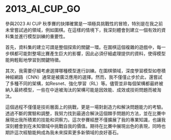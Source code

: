 ﻿# 2013_AI_CUP_GO
參與2023 AI CUP 秋季賽的抉擇確實是一項極具挑戰性的冒險，特別是在我之前未曾嘗試過的領域，例如圍棋。在這樣的情境下，我深刻體會到建立一個有效的資料集並進行模型訓練的重要性。

首先，資料集的建立可謂是整個探索的關鍵一環。在圍棋這個複雜的遊戲中，每一步棋都可能對整場比賽產生巨大的影響，因此必須仔細處理提供的資料，使得模型能夠輕鬆地學習到關鍵特徵。

其次，我需要仔細考慮選擇哪種模型進行訓練。在圍棋領域，深度學習模型如卷積神經網路（CNN）通常是被廣泛應用的選擇。然而，我不僅僅止步於此，還嘗試了多種不同的架構，如Resnet、強化學習（RL）等。儘管並非每個架構都最終被納入最終模型，一些在中途被淘汰的架構可能是因效能、成效或技術問題而被淘汰。

這個過程不僅僅是技術層面上的挑戰，更是一場對創造力和解決問題能力的考驗。透過不斷的實驗和調整，我努力找到最適合解決這個棘手問題的方法，並在比賽中展現出我所積累的技能和洞察力。這次參賽經歷不僅擴展了我的專業知識，也讓我深刻體會到在未知領域中挑戰自我的價值。期待在比賽中展現出色的表現，同時也期許這次經驗能夠成為我未來探索更多新領域的良好基石。


